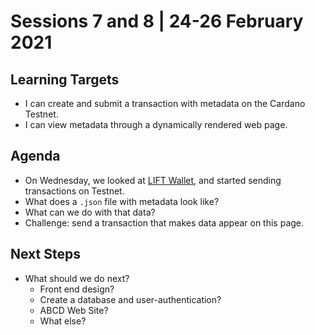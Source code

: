 # Sessions 7 and 8 | 24-26 February 2021

## Learning Targets
- I can create and submit a transaction with metadata on the Cardano Testnet.
- I can view metadata through a dynamically rendered web page.

## Agenda
- On Wednesday, we looked at [LIFT Wallet](https://github.com/CodingOnChain/lift-wallet/releases/tag/0.2.0), and started sending transactions on Testnet.
- What does a `.json` file with metadata look like?
- What can we do with that data?
- Challenge: send a transaction that makes data appear on this page.

## Next Steps
- What should we do next?
  - Front end design?
  - Create a database and user-authentication?
  - ABCD Web Site?
  - What else?
